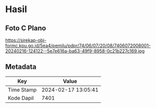 # Hasil

## Foto C Plano

https://sirekap-obj-formc.kpu.go.id/5ea4/pemilu/pdpr/74/06/07/20/08/7406072008001-20240216-124122--5e7e616a-ba63-49f9-8958-0c21b227c169.jpg


## Metadata

| Key        | Value               |
| ---------- | ------------------- |
| Time Stamp | 2024-02-17 13:05:41 |
| Kode Dapil | 7401                |



